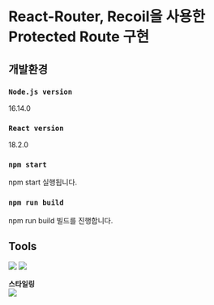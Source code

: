 # React-Router, Recoil을 사용한 Protected Route 구현

## 개발환경
### `Node.js version`
16.14.0
### `React version`
18.2.0

### `npm start`
npm start 실행됩니다.

### `npm run build`
npm run build 빌드를 진행합니다.


## Tools
<img src="https://img.shields.io/badge/React-61DAFB?style=flat-square&logo=React&logoColor=white"/> <img src="https://img.shields.io/badge/React_router-CA4245?style=flat-square&logo=react-router&logoColor=white"/> 
<br>

**스타일링**<br>
<img src="https://img.shields.io/badge/styled components-DB7093?style=flat-square&logo=styled-components&logoColor=white"/>

<!-- <img src="https://github.com/rhkk7157/react-protected-route/assets/50208120/4b93bbac-2c88-43ea-b862-3c1015577b42"> -->